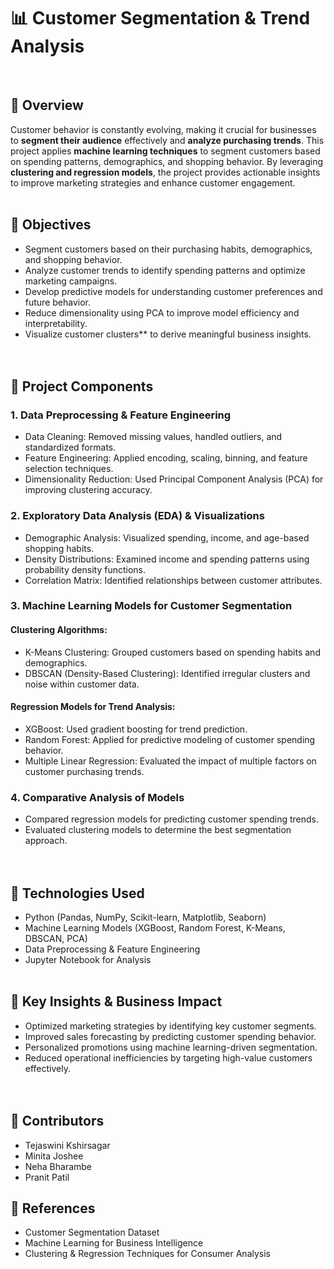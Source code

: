 # 📊 Customer Segmentation & Trend Analysis  
<br>


## 📌 Overview  
Customer behavior is constantly evolving, making it crucial for businesses to **segment their audience** effectively and **analyze purchasing trends**. This project applies **machine learning techniques** to segment customers based on spending patterns, demographics, and shopping behavior. By leveraging **clustering and regression models**, the project provides actionable insights to improve marketing strategies and enhance customer engagement.
<br><br>


## 🎯 Objectives  
- Segment customers based on their purchasing habits, demographics, and shopping behavior.  
- Analyze customer trends to identify spending patterns and optimize marketing campaigns.  
- Develop predictive models for understanding customer preferences and future behavior.  
- Reduce dimensionality using PCA to improve model efficiency and interpretability.  
- Visualize customer clusters** to derive meaningful business insights.  
<br><br>


## 📂 Project Components  

### 1. Data Preprocessing & Feature Engineering
- Data Cleaning: Removed missing values, handled outliers, and standardized formats.  
- Feature Engineering: Applied encoding, scaling, binning, and feature selection techniques.  
- Dimensionality Reduction: Used Principal Component Analysis (PCA) for improving clustering accuracy.  

### 2. Exploratory Data Analysis (EDA) & Visualizations
- Demographic Analysis: Visualized spending, income, and age-based shopping habits.  
- Density Distributions: Examined income and spending patterns using probability density functions.  
- Correlation Matrix: Identified relationships between customer attributes.  

### 3. Machine Learning Models for Customer Segmentation
#### Clustering Algorithms:
- K-Means Clustering: Grouped customers based on spending habits and demographics.  
- DBSCAN (Density-Based Clustering): Identified irregular clusters and noise within customer data.  

#### Regression Models for Trend Analysis:
- XGBoost: Used gradient boosting for trend prediction.  
- Random Forest: Applied for predictive modeling of customer spending behavior.  
- Multiple Linear Regression: Evaluated the impact of multiple factors on customer purchasing trends.  

### 4. Comparative Analysis of Models
- Compared regression models for predicting customer spending trends.  
- Evaluated clustering models to determine the best segmentation approach.  
<br><br>


## 🚀 Technologies Used  
- Python (Pandas, NumPy, Scikit-learn, Matplotlib, Seaborn)
- Machine Learning Models (XGBoost, Random Forest, K-Means, DBSCAN, PCA)
- Data Preprocessing & Feature Engineering
- Jupyter Notebook for Analysis
<br><br>


## 📜 Key Insights & Business Impact  
- Optimized marketing strategies by identifying key customer segments.  
- Improved sales forecasting by predicting customer spending behavior.  
- Personalized promotions using machine learning-driven segmentation.  
- Reduced operational inefficiencies by targeting high-value customers effectively.  
<br><br>

## 📢 Contributors
- Tejaswini Kshirsagar
- Minita Joshee
- Neha Bharambe
- Pranit Patil

## 🔗 References
- Customer Segmentation Dataset
- Machine Learning for Business Intelligence
- Clustering & Regression Techniques for Consumer Analysis
